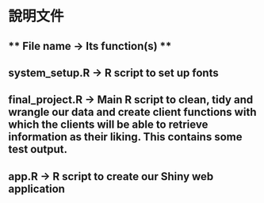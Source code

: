# 說明文件

## ** File name -> Its function(s) **

## system_setup.R -> R script to set up fonts

## final_project.R -> Main R script to clean, tidy and wrangle our data and create client functions with which the clients will be able to retrieve information as their liking. This contains some test output.

## app.R -> R script to create our Shiny web application



